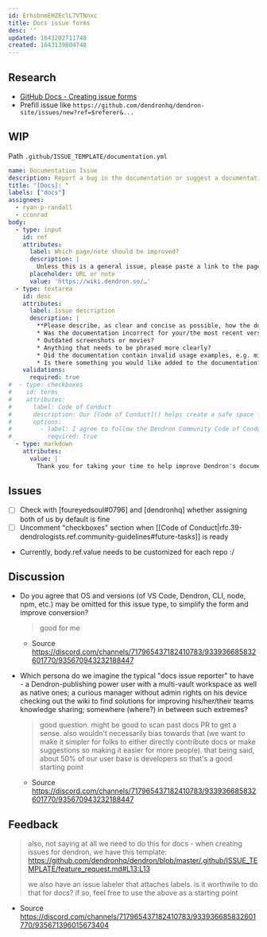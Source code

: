 ```yaml
---
id: ErhsbnmEHZEclL7VTNnxc
title: Docs issue forms
desc: ''
updated: 1643202711748
created: 1643139804748
---
```


## Research

- [GitHub Docs - Creating issue forms](https://docs.github.com/en/communities/using-templates-to-encourage-useful-issues-and-pull-requests/configuring-issue-templates-for-your-repository#creating-issue-forms)
- Prefill issue like `https://github.com/dendronhq/dendron-site/issues/new?ref=$referer&...`

## WIP

Path `.github/ISSUE_TEMPLATE/documentation.yml`

```yaml
name: Documentation Issue
description: Report a bug in the documentation or suggest a documentation update here
title: "[Docs]: "
labels: ["docs"]
assignees:
  - ryan-p-randall
  - cconrad
body:
  - type: input
    id: ref
    attributes:
      label: Which page/note should be improved?
      description: |
        Unless this is a general issue, please paste a link to the page that your issue is about (or the relative path to the note, or the note ID):
      placeholder: URL or note
      value: 'https://wiki.dendron.so/…'
  - type: textarea
    id: desc
    attributes:
      label: Issue description
      description: |
        **Please describe, as clear and concise as possible, how the documentation can be improved - for example:**
        * Was the documentation incorrect for your/the most recent version of Dendron?
        * Outdated screenshots or movies?
        * Anything that needs to be phrased more clearly?
        * Did the documentation contain invalid usage examples, e.g. missing/renamed commands?
        * Is there something you would like added to the documentation?
    validations:
      required: true
#  - type: checkboxes
#    id: terms
#    attributes:
#      label: Code of Conduct
#      description: Our [Code of Conduct]() helps create a safe space for everyone.
#      options:
#        - label: I agree to follow the Dendron Community Code of Conduct
#          required: true
  - type: markdown
    attributes:
      value: |
        Thank you for taking your time to help improve Dendron's documentation! 🌱
```

## Issues

- [ ] Check with [foureyedsoul#0796] and [dendronhq] whether assigning both of us by default is fine
- [ ] Uncomment "checkboxes" section when [[Code of Conduct|rfc.39-dendrologists.ref.community-guidelines#future-tasks]] is ready
- Currently, body.ref.value needs to be customized for each repo :/

## Discussion

- Do you agree that OS and versions (of VS Code, Dendron, CLI, node, npm, etc.) may be omitted for this issue type, to simplify the form and improve conversion?

  > good for me

  - Source <https://discord.com/channels/717965437182410783/933936685832601770/935670943232188447>

- Which persona do we imagine the typical "docs issue reporter" to have - a Dendron-publishing power user with a multi-vault workspace as well as native ones; a curious manager without admin rights on his device checking out the wiki to find solutions for improving his/her/their teams knowledge sharing; somewhere (where?) in between such extremes?

  > good question. might be good to scan past docs PR to get a sense. also wouldn't necessarily bias towards that (we want to make it simpler for folks to either directly contribute docs or make suggestions so making it easier for more people). that being said, about 50% of our user base is developers  so that's a good starting point
  
  - Source <https://discord.com/channels/717965437182410783/933936685832601770/935670943232188447>

## Feedback

> also, not saying at all we need to do this for docs - when creating issues for dendron, we have this template: https://github.com/dendronhq/dendron/blob/master/.github/ISSUE_TEMPLATE/feature_request.md#L13:L13
>
> we also have an issue labeler that attaches labels. is it worthwile to do that for docs? if so, feel free to use the above as a starting point

- Source <https://discord.com/channels/717965437182410783/933936685832601770/935671396015673404>
